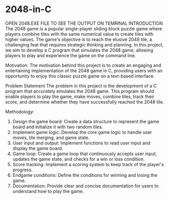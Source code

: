 # 2048-in-C
OPEN 2048.EXE FILE TO SEE THE OUTPUT ON TEMRINAL
INTRODUCTION
The 2048 game is a popular single-player sliding block puzzle game where players combine tiles with the same numerical value to create tiles with higher values. The game's objective is to reach the elusive 2048 tile, a challenging feat that requires strategic thinking and planning. In this project, we aim to develop a C program that simulates the 2048 game, allowing players to play and experience the game on the command line.

Motivation:
The motivation behind this project is to create an engaging and entertaining implementation of the 2048 game in C, providing users with an opportunity to enjoy this classic puzzle game on a text-based interface.

Problem Statement
The problem in this project is the development of a C program that accurately emulates the 2048 game. This program should enable players to play the game, make moves, combine tiles, track their score, and determine whether they have successfully reached the 2048 tile.



Methodology:
1. Design the game board: Create a data structure to represent the game board and initialize it with two random tiles.
2. Implement game logic: Develop the core game logic to handle user moves, tile merging, and game state.
3. User input and output: Implement functions to read user input and display the game board.
4. Game loop: Create a game loop that continuously accepts user input, updates the game state, and checks for a win or loss condition.
5. Score tracking: Implement a scoring system to keep track of the player's progress.
6. Endgame conditions: Define the conditions for winning and losing the game.
7. Documentation: Provide clear and concise documentation for users to understand how to play the game.
